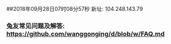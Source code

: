 ##2018年09月28日07时08分57秒 新址: 104.248.143.79
### 兔友常见问题及解答: https://github.com/wanggonging/d/blob/w/FAQ.md
